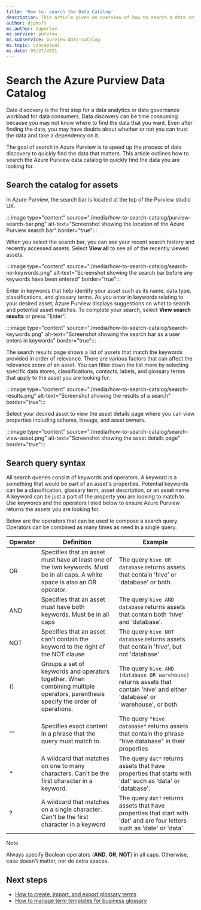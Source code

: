 ```yaml
---
title: 'How to: search the Data Catalog'
description: This article gives an overview of how to search a data catalog.
author: djpmsft
ms.author: daperlov
ms.service: purview
ms.subservice: purview-data-catalog
ms.topic: conceptual
ms.date: 09/27/2021
---
```


# Search the Azure Purview Data Catalog

Data discovery is the first step for a data analytics or data governance workload for data consumers. Data discovery can be time consuming because you may not know where to find the data that you want. Even after finding the data, you may have doubts about whether or not you can trust the data and take a dependency on it.

The goal of search in Azure Purview is to speed up the process of data discovery to quickly find the data that matters. This article outlines how to search the Azure Purview data catalog to quickly find the data you are looking for.

## Search the catalog for assets

In Azure Purview, the search bar is located at the top of the Purview studio UX.

:::image type="content" source="./media/how-to-search-catalog/purview-search-bar.png" alt-text="Screenshot showing the location of the Azure Purview search bar" border="true":::

When you select the search bar, you can see your recent search history and recently accessed assets. Select **View all** to see all of the recently viewed assets.

:::image type="content" source="./media/how-to-search-catalog/search-no-keywords.png" alt-text="Screenshot showing the search bar before any keywords have been entered" border="true":::

Enter in keywords that help identify your asset such as its name, data type, classifications, and glossary terms. As you enter in keywords relating to your desired asset, Azure Purview displays suggestions on what to search and potential asset matches. To complete your search, select **View search results** or press "Enter".

:::image type="content" source="./media/how-to-search-catalog/search-keywords.png" alt-text="Screenshot showing the search bar as a user enters in keywords" border="true":::

The search results page shows a list of assets that match the keywords provided in order of relevance. There are various factors that can affect the relevance score of an asset. You can filter down the list more by selecting specific data stores, classifications, contacts, labels, and glossary terms that apply to the asset you are looking for.

:::image type="content" source="./media/how-to-search-catalog/search-results.png" alt-text="Screenshot showing the results of a search" border="true":::

 Select your desired asset to view the asset details page where you can view properties including schema, lineage, and asset owners.

:::image type="content" source="./media/how-to-search-catalog/search-view-asset.png" alt-text="Screenshot showing the asset details page" border="true":::

## Search query syntax

All search queries consist of keywords and operators. A keyword is a something that would be part of an asset's properties. Potential keywords can be a classification, glossary term, asset description, or an asset name. A keyword can be just a part of the property you are looking to match to. Use keywords and the operators listed below to ensure Azure Purview returns the assets you are looking for. 

Below are the operators that can be used to compose a search query. Operators can be combined as many times as need in a single query.

| Operator | Definition | Example |
| -------- | ---------- | ------- |
| OR | Specifies that an asset must have at least one of the two keywords. Must be in all caps. A white space is also an OR operator.  | The query `hive OR database` returns assets that contain 'hive' or 'database' or both. |
| AND | Specifies that an asset must have both keywords. Must be in all caps | The query `hive AND database` returns assets that contain both 'hive' and 'database'. |
| NOT | Specifies that an asset can't contain the keyword to the right of the NOT clause | The query `hive NOT database` returns assets that contain 'hive', but not 'database'. |
| () | Groups a set of keywords and operators together. When combining multiple operators, parenthesis specify the order of operations. | The query `hive AND (database OR warehouse)` returns assets that contain 'hive' and either 'database' or 'warehouse', or both. |
| "" | Specifies exact content in a phrase that the query must match to. | The query `"hive database"` returns assets that contain the phrase "hive database" in their properties |
| * | A wildcard that matches on one to many characters. Can't be the first character in a keyword. | The query `dat*` returns assets that have properties that starts with 'dat' such as 'data' or 'database'. |
| ? | A wildcard that matches on a single character. Can't be the first character in a keyword | The query `dat?` returns assets that have properties that start with 'dat' and are four letters such as 'date' or 'data'. |

> [!Note]
> Always specify Boolean operators (**AND**, **OR**, **NOT**) in all caps. Otherwise, case doesn't matter, nor do extra spaces.

## Next steps

- [How to create, import, and export glossary terms](how-to-create-import-export-glossary.md)
- [How to manage term templates for business glossary](how-to-manage-term-templates.md)
